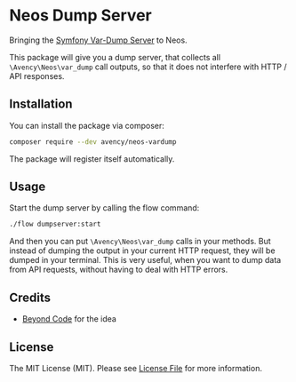 # Neos Dump Server

Bringing the [Symfony Var-Dump Server](https://symfony.com/doc/current/components/var_dumper.html#the-dump-server) to Neos.

This package will give you a dump server, that collects all `\Avency\Neos\var_dump` call outputs, so that it does not interfere with HTTP / API responses.

## Installation

You can install the package via composer:

```bash
composer require --dev avency/neos-vardump
```

The package will register itself automatically. 

## Usage

Start the dump server by calling the flow command:

```bash
./flow dumpserver:start
```

And then you can put `\Avency\Neos\var_dump` calls in your methods. But instead of dumping the output in your current HTTP request, they will be dumped in your terminal.
This is very useful, when you want to dump data from API requests, without having to deal with HTTP errors.

## Credits

- [Beyond Code](https://github.com/beyondcode) for the idea

## License

The MIT License (MIT). Please see [License File](LICENSE.md) for more information.
